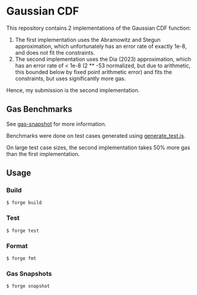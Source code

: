 # Gaussian CDF

This repository contains 2 implementations of the Gaussian CDF function:

1. The first implementation uses the Abramowitz and Stegun approximation, which unfortunately has an error rate of exactly 1e-8, and does not fit the constraints.
2. The second implementation uses the Dia (2023) approximation, which has an error rate of < 1e-8 (2 \*\* -53 normalized, but due to arithmetic, this bounded below by fixed point arithmetic error) and fits the constraints, but uses significantly more gas.

Hence, my submission is the second implementation.

## Gas Benchmarks

See [gas-snapshot](./.gas-snapshot) for more information.

Benchmarks were done on test cases generated using [generate_test.js](./generate_test.js).

On large test case sizes, the second implementation takes 50% more gas than the first implementation.

## Usage

### Build

```shell
$ forge build
```

### Test

```shell
$ forge test
```

### Format

```shell
$ forge fmt
```

### Gas Snapshots

```shell
$ forge snapshot
```
